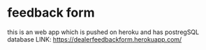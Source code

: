 # feedback form

this is an web app which is pushed on heroku and has postregSQL database
LINK: https://dealerfeedbackform.herokuapp.com/
